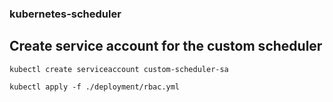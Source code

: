 ### kubernetes-scheduler

## Create service account for the custom scheduler

`kubectl create serviceaccount custom-scheduler-sa`

`kubectl apply -f ./deployment/rbac.yml`